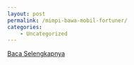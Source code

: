 ```yaml
---
layout: post
permalink: /mimpi-bawa-mobil-fortuner/
categories:
    - Uncategorized
---
```


[Baca Selengkapnya](/06)